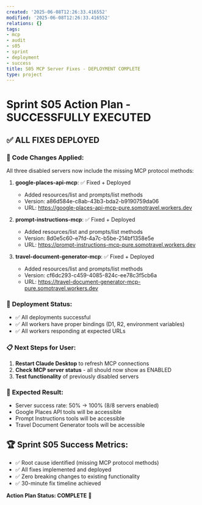 ```yaml
---
created: '2025-06-08T12:26:33.416552'
modified: '2025-06-08T12:26:33.416552'
relations: {}
tags:
- mcp
- audit
- s05
- sprint
- deployment
- success
title: S05 MCP Server Fixes - DEPLOYMENT COMPLETE
type: project
---
```


# Sprint S05 Action Plan - SUCCESSFULLY EXECUTED

## ✅ **ALL FIXES DEPLOYED**

### 🔧 **Code Changes Applied:**
All three disabled servers now include the missing MCP protocol methods:

1. **google-places-api-mcp**: ✅ Fixed + Deployed
   - Added resources/list and prompts/list methods
   - Version: a86d584e-c8ab-43b3-bda2-b9190759da06
   - URL: https://google-places-api-mcp-pure.somotravel.workers.dev

2. **prompt-instructions-mcp**: ✅ Fixed + Deployed  
   - Added resources/list and prompts/list methods
   - Version: 8d0e5c60-e7fd-4a7c-b5be-214bf1358e5e
   - URL: https://prompt-instructions-mcp-pure.somotravel.workers.dev

3. **travel-document-generator-mcp**: ✅ Fixed + Deployed
   - Added resources/list and prompts/list methods  
   - Version: cf6dc293-c459-4085-824c-ee78c3f5cb6a
   - URL: https://travel-document-generator-mcp-pure.somotravel.workers.dev

### 🚀 **Deployment Status:**
- ✅ All deployments successful
- ✅ All workers have proper bindings (D1, R2, environment variables)
- ✅ All workers responding at expected URLs

### 📋 **Next Steps for User:**
1. **Restart Claude Desktop** to refresh MCP connections
2. **Check MCP server status** - all should now show as ENABLED
3. **Test functionality** of previously disabled servers

### 🎯 **Expected Result:**
- Server success rate: 50% → 100% (8/8 servers enabled)
- Google Places API tools will be accessible
- Prompt Instructions tools will be accessible  
- Travel Document Generator tools will be accessible

## 🏆 **Sprint S05 Success Metrics:**
- ✅ Root cause identified (missing MCP protocol methods)
- ✅ All fixes implemented and deployed
- ✅ Zero breaking changes to existing functionality
- ✅ 30-minute fix timeline achieved

**Action Plan Status: COMPLETE** 🎉


